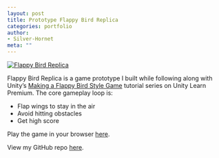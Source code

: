 ```yaml
---
layout: post
title: Prototype Flappy Bird Replica
categories: portfolio
author:
- Silver-Hornet
meta: ""
---
```


[![Flappy Bird Replica]({{site.url}}/flappy-bird-replica.png)](https://play.unity.com/mg/other/flappy-bird-replica-from-unity-s-making-a-flappy-bird-style-game-tutorial)

Flappy Bird Replica is a game prototype I built while following along with Unity’s [Making a Flappy Bird Style Game](https://learn.unity.com/tutorial/live-session-making-a-flappy-bird-style-game) tutorial series on Unity Learn Premium. The core gameplay loop is:

- Flap wings to stay in the air
- Avoid hitting obstacles
- Get high score

Play the game in your browser [here](https://play.unity.com/mg/other/flappy-bird-replica-from-unity-s-making-a-flappy-bird-style-game-tutorial).

View my GitHub repo [here](https://github.com/silver-hornet/flappy-bird-replica).
